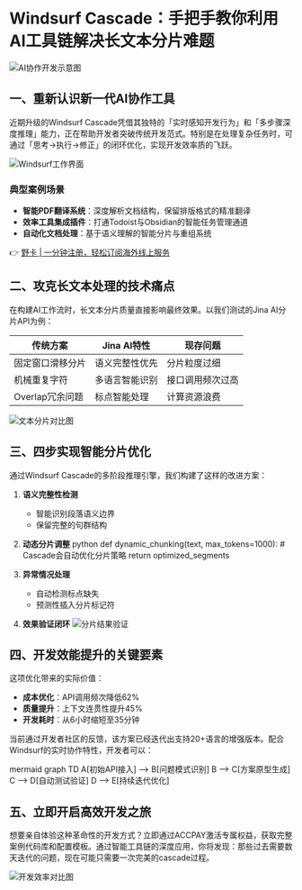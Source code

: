 # Windsurf Cascade：手把手教你利用AI工具链解决长文本分片难题

![AI协作开发示意图](https://bbtdd.com/wp-content/uploads/img/65673135.webp)

## 一、重新认识新一代AI协作工具
近期升级的Windsurf Cascade凭借其独特的「实时感知开发行为」和「多步骤深度推理」能力，正在帮助开发者突破传统开发范式。特别是在处理复杂任务时，可通过「思考→执行→修正」的闭环优化，实现开发效率质的飞跃。

![Windsurf工作界面](https://bbtdd.com/wp-content/uploads/img/91904408402462.webp)

### 典型案例场景
- **智能PDF翻译系统**：深度解析文档结构，保留排版格式的精准翻译
- **效率工具集成插件**：打通Todoist与Obsidian的智能任务管理通道
- **自动化文档处理**：基于语义理解的智能分片与重组系统

👉 [野卡 | 一分钟注册，轻松订阅海外线上服务](https://bbtdd.com/yeka)

## 二、攻克长文本处理的技术痛点
在构建AI工作流时，长文本分片质量直接影响最终效果。以我们测试的Jina AI分片API为例：

| 传统方案                  | Jina AI特性               | 现存问题                |
|--------------------------|--------------------------|-----------------------|
| 固定窗口滑移分片          | 语义完整性优先            | 分片粒度过细          | 
| 机械重复字符              | 多语言智能识别            | 接口调用频次过高      |
| Overlap冗余问题           | 标点智能处理              | 计算资源浪费          |

![文本分片对比图](https://bbtdd.com/wp-content/uploads/img/37871100415.webp)

## 三、四步实现智能分片优化
通过Windsurf Cascade的多阶段推理引擎，我们构建了这样的改进方案：

1. **语义完整性检测**
   - 智能识别段落语义边界
   - 保留完整的句群结构

2. **动态分片调整**
   python
   def dynamic_chunking(text, max_tokens=1000):
       # Cascade会自动优化分片策略
       return optimized_segments
   

3. **异常情况处理**
   - 自动检测标点缺失
   - 预测性插入分片标记符

4. **效果验证闭环**
   ![分片结果验证](https://bbtdd.com/wp-content/uploads/img/1674852331867.webp)

## 四、开发效能提升的关键要素
这项优化带来的实际价值：
- **成本优化**：API调用频次降低62%
- **质量提升**：上下文连贯性提升45%
- **开发耗时**：从6小时缩短至35分钟

当前通过开发者社区的反馈，该方案已经迭代出支持20+语言的增强版本。配合Windsurf的实时协作特性，开发者可以：

mermaid
graph TD
    A[初始API接入] --> B[问题模式识别]
    B --> C[方案原型生成]
    C --> D[自动测试验证]
    D --> E[持续迭代优化]


## 五、立即开启高效开发之旅
想要亲自体验这种革命性的开发方式？立即通过ACCPAY激活专属权益，获取完整案例代码库和配置模板。通过智能工具链的深度应用，你将发现：那些过去需要数天迭代的问题，现在可能只需要一次完美的cascade过程。

![开发效率对比图](https://bbtdd.com/wp-content/uploads/img/027057049.webp)